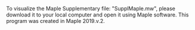 To visualize the Maple Supplementary file: "SupplMaple.mw", please download it to your local computer and open it using Maple software. 
This program was created in Maple 2019.v.2.

